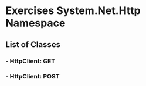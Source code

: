 # Exercises System.Net.Http Namespace

## List of Classes

### - HttpClient: GET
### - HttpClient: POST
